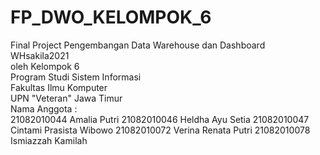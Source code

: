 # FP_DWO_KELOMPOK_6
Final Project Pengembangan Data Warehouse dan Dashboard WHsakila2021<br/>
oleh Kelompok 6 <br/>
Program Studi Sistem Informasi <br/>
Fakultas Ilmu Komputer <br/>
UPN "Veteran" Jawa Timur<br/>
Nama Anggota :<br/>
21082010044		Amalia Putri
21082010046		Heldha Ayu Setia
21082010047		Cintami Prasista Wibowo
21082010072		Verina Renata Putri
21082010078		Ismiazzah Kamilah
<br/>
